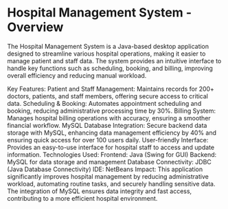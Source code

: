 # Hospital Management System - Overview
The Hospital Management System is a Java-based desktop application designed to streamline various hospital operations, making it easier to manage patient and staff data. The system provides an intuitive interface to handle key functions such as scheduling, booking, and billing, improving overall efficiency and reducing manual workload.

Key Features:
Patient and Staff Management: Maintains records for 200+ doctors, patients, and staff members, offering secure access to critical data.
Scheduling & Booking: Automates appointment scheduling and booking, reducing administrative processing time by 30%.
Billing System: Manages hospital billing operations with accuracy, ensuring a smoother financial workflow.
MySQL Database Integration: Secure backend data storage with MySQL, enhancing data management efficiency by 40% and ensuring quick access for over 100 users daily.
User-friendly Interface: Provides an easy-to-use interface for hospital staff to access and update information.
Technologies Used:
Frontend: Java (Swing for GUI)
Backend: MySQL for data storage and management
Database Connectivity: JDBC (Java Database Connectivity)
IDE: NetBeans
Impact:
This application significantly improves hospital management by reducing administrative workload, automating routine tasks, and securely handling sensitive data. The integration of MySQL ensures data integrity and fast access, contributing to a more efficient hospital environment.
